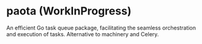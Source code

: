 # paota (WorkInProgress)
An efficient Go task queue package, facilitating the seamless orchestration and execution of tasks. Alternative to machinery and Celery.

